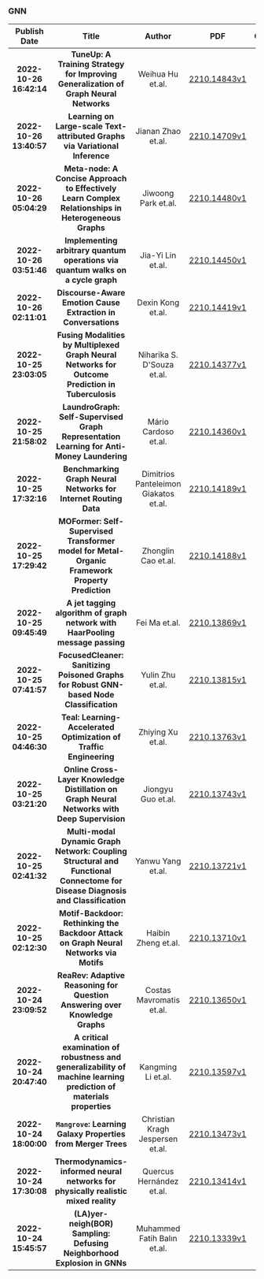 
### GNN
|Publish Date|Title|Author|PDF|Code|
| :---: | :---: | :---: | :---: | :---: |
|**2022-10-26 16:42:14**|**TuneUp: A Training Strategy for Improving Generalization of Graph Neural   Networks**|Weihua Hu et.al.|[2210.14843v1](http://arxiv.org/abs/2210.14843v1)|null|
|**2022-10-26 13:40:57**|**Learning on Large-scale Text-attributed Graphs via Variational Inference**|Jianan Zhao et.al.|[2210.14709v1](http://arxiv.org/abs/2210.14709v1)|[link](https://github.com/andyjzhao/glem)|
|**2022-10-26 05:04:29**|**Meta-node: A Concise Approach to Effectively Learn Complex Relationships   in Heterogeneous Graphs**|Jiwoong Park et.al.|[2210.14480v1](http://arxiv.org/abs/2210.14480v1)|null|
|**2022-10-26 03:51:46**|**Implementing arbitrary quantum operations via quantum walks on a cycle   graph**|Jia-Yi Lin et.al.|[2210.14450v1](http://arxiv.org/abs/2210.14450v1)|null|
|**2022-10-26 02:11:01**|**Discourse-Aware Emotion Cause Extraction in Conversations**|Dexin Kong et.al.|[2210.14419v1](http://arxiv.org/abs/2210.14419v1)|null|
|**2022-10-25 23:03:05**|**Fusing Modalities by Multiplexed Graph Neural Networks for Outcome   Prediction in Tuberculosis**|Niharika S. D'Souza et.al.|[2210.14377v1](http://arxiv.org/abs/2210.14377v1)|null|
|**2022-10-25 21:58:02**|**LaundroGraph: Self-Supervised Graph Representation Learning for   Anti-Money Laundering**|Mário Cardoso et.al.|[2210.14360v1](http://arxiv.org/abs/2210.14360v1)|null|
|**2022-10-25 17:32:16**|**Benchmarking Graph Neural Networks for Internet Routing Data**|Dimitrios Panteleimon Giakatos et.al.|[2210.14189v1](http://arxiv.org/abs/2210.14189v1)|null|
|**2022-10-25 17:29:42**|**MOFormer: Self-Supervised Transformer model for Metal-Organic Framework   Property Prediction**|Zhonglin Cao et.al.|[2210.14188v1](http://arxiv.org/abs/2210.14188v1)|null|
|**2022-10-25 09:45:49**|**A jet tagging algorithm of graph network with HaarPooling message   passing**|Fei Ma et.al.|[2210.13869v1](http://arxiv.org/abs/2210.13869v1)|null|
|**2022-10-25 07:41:57**|**FocusedCleaner: Sanitizing Poisoned Graphs for Robust GNN-based Node   Classification**|Yulin Zhu et.al.|[2210.13815v1](http://arxiv.org/abs/2210.13815v1)|null|
|**2022-10-25 04:46:30**|**Teal: Learning-Accelerated Optimization of Traffic Engineering**|Zhiying Xu et.al.|[2210.13763v1](http://arxiv.org/abs/2210.13763v1)|null|
|**2022-10-25 03:21:20**|**Online Cross-Layer Knowledge Distillation on Graph Neural Networks with   Deep Supervision**|Jiongyu Guo et.al.|[2210.13743v1](http://arxiv.org/abs/2210.13743v1)|null|
|**2022-10-25 02:41:32**|**Multi-modal Dynamic Graph Network: Coupling Structural and Functional   Connectome for Disease Diagnosis and Classification**|Yanwu Yang et.al.|[2210.13721v1](http://arxiv.org/abs/2210.13721v1)|null|
|**2022-10-25 02:12:30**|**Motif-Backdoor: Rethinking the Backdoor Attack on Graph Neural Networks   via Motifs**|Haibin Zheng et.al.|[2210.13710v1](http://arxiv.org/abs/2210.13710v1)|null|
|**2022-10-24 23:09:52**|**ReaRev: Adaptive Reasoning for Question Answering over Knowledge Graphs**|Costas Mavromatis et.al.|[2210.13650v1](http://arxiv.org/abs/2210.13650v1)|[link](https://github.com/cmavro/rearev_kgqa)|
|**2022-10-24 20:47:40**|**A critical examination of robustness and generalizability of machine   learning prediction of materials properties**|Kangming Li et.al.|[2210.13597v1](http://arxiv.org/abs/2210.13597v1)|null|
|**2022-10-24 18:00:00**|**$\texttt{Mangrove}$: Learning Galaxy Properties from Merger Trees**|Christian Kragh Jespersen et.al.|[2210.13473v1](http://arxiv.org/abs/2210.13473v1)|[link](https://github.com/astrockragh/Mangrove)|
|**2022-10-24 17:30:08**|**Thermodynamics-informed neural networks for physically realistic mixed   reality**|Quercus Hernández et.al.|[2210.13414v1](http://arxiv.org/abs/2210.13414v1)|[link](https://github.com/quercushernandez/ThermodynamicsGNN)|
|**2022-10-24 15:45:57**|**(LA)yer-neigh(BOR) Sampling: Defusing Neighborhood Explosion in GNNs**|Muhammed Fatih Balın et.al.|[2210.13339v1](http://arxiv.org/abs/2210.13339v1)|[link](https://github.com/dmlc/dgl)|
